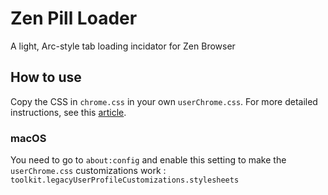 # Zen Pill Loader
A light, Arc-style tab loading incidator for Zen Browser

## How to use

Copy the CSS in `chrome.css` in your own `userChrome.css`. For more detailed instructions, see this [article](https://www.howtogeek.com/334716/how-to-customize-firefoxs-user-interface-with-userchrome.css/).

### macOS

You need to go to `about:config` and enable this setting to make the `userChrome.css` customizations work :
`toolkit.legacyUserProfileCustomizations.stylesheets`
